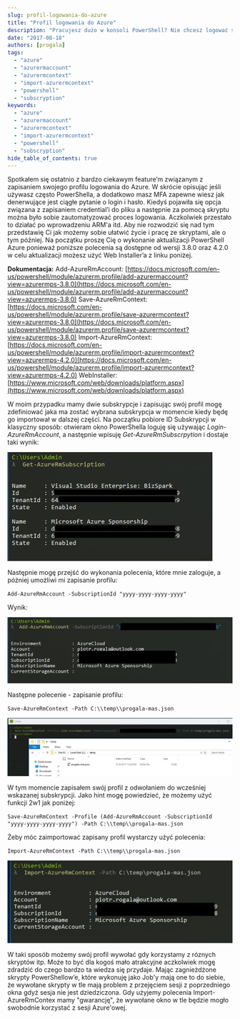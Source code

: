 ```yaml
---
slug: profil-logowania-do-azure
title: "Profil logowania do Azure"
description: "Pracujesz dużo w konsoli PowerShell? Nie chcesz logować się co chwilę? Wykorzystaj plik z kontekstem, który ułatwi Ci pracę z konsolą!"
date: "2017-08-18"
authors: [progala]
tags: 
  - "azure"
  - "azurermaccount"
  - "azurermcontext"
  - "import-azurermcontext"
  - "powershell"
  - "subscryption"
keywords:
  - "azure"
  - "azurermaccount"
  - "azurermcontext"
  - "import-azurermcontext"
  - "powershell"
  - "subscryption"
hide_table_of_contents: true
---
```


Spotkałem się ostatnio z bardzo ciekawym feature’m związanym z zapisaniem swojego profilu logowania do Azure. W skrócie opisując jeśli używasz często PowerShella, a dodatkowo masz MFA zapewne wiesz jak denerwujące jest ciągłe pytanie o login i hasło. Kiedyś pojawiła się opcja związana z zapisaniem credential’i do pliku a następnie za pomocą skryptu można było sobie zautomatyzować proces logowania. Aczkolwiek przestało to działać po wprowadzeniu ARM'a itd. Aby nie rozwodzić się nad tym przedstawię Ci jak możemy sobie ułatwić życie i pracę ze skryptami, ale o tym później. Na początku proszę Cię o wykonanie aktualizacji PowerShell Azure ponieważ poniższe polecenia są dostępne od wersji 3.8.0 oraz 4.2.0 w celu aktualizacji możesz użyć Web Installer’a z linku poniżej.

**Dokumentacja:** Add-AzureRmAccount: [https://docs.microsoft.com/en-us/powershell/module/azurerm.profile/add-azurermaccount?view=azurermps-3.8.0](https://docs.microsoft.com/en-us/powershell/module/azurerm.profile/add-azurermaccount?view=azurermps-3.8.0) Save-AzureRmContext: [https://docs.microsoft.com/en-us/powershell/module/azurerm.profile/save-azurermcontext?view=azurermps-3.8.0](https://docs.microsoft.com/en-us/powershell/module/azurerm.profile/save-azurermcontext?view=azurermps-3.8.0) Import-AzureRmContext: [https://docs.microsoft.com/en-us/powershell/module/azurerm.profile/import-azurermcontext?view=azurermps-4.2.0](https://docs.microsoft.com/en-us/powershell/module/azurerm.profile/import-azurermcontext?view=azurermps-4.2.0) WebInstaller: [https://www.microsoft.com/web/downloads/platform.aspx](https://www.microsoft.com/web/downloads/platform.aspx)

<!--truncate-->

W moim przypadku mamy dwie subskrypcje i zapisując swój profil mogę zdefiniować jaka ma zostać wybrana subskrypcja w momencie kiedy będę go importował w dalszej części. Na początku pobiore ID Subskrypcji w klasyczny sposób: otwieram okno PowerShella loguję się używając _Login-AzureRmAccount_, a następnie wpisuję _Get-AzureRmSubscrpytion_ i dostaje taki wynik:

![](images/loginazure1.jpg)

Następnie mogę przejść do wykonania polecenia, które mnie zaloguje, a później umożliwi mi zapisanie profilu:
```
Add-AzureRmAccount -SubscriptionId "yyyy-yyyy-yyyy-yyyy"
```
Wynik:

![](images/loginazure2.jpg)

Następne polecenie - zapisanie profilu:
```
Save-AzureRmContext -Path C:\\temp\\progala-mas.json
```
![](images/loginazure3.jpg)

W tym momencie zapisałem swój profil z odwołaniem do wcześniej wskazanej subskrypcji. Jako hint mogę powiedzieć, że możemy użyć funkcji 2w1 jak poniżej:
```
Save-AzureRmContext -Profile (Add-AzureRmAccount -SubscriptionId "yyyy-yyyy-yyyy-yyyy") -Path C:\\temp\\progala-mas.json
```
Żeby móc zaimportować zapisany profil wystarczy użyć polecenia:
```
Import-AzureRmContext -Path C:\\temp\\progala-mas.json
```
![](images/loginazure4.jpg)

W taki sposób możemy swój profil wywołać gdy korzystamy z róznych skryptów itp. Może to być dla kogoś mało atrakcyjne aczkolwiek mogę zdradzić do czego bardzo ta wiedza się przydaje. Mając zagnieżdżone skrypty PowerShellow’e, które wykonuję jako Job'y mają one to do siebie, że wywołane skrypty w tle mają problem z przejęciem sesji z poprzedniego okna gdyż sesja nie jest dziedziczona. Gdy użyjemy polecenia Import-AzureRmContex mamy "gwarancję", że wywołane okno w tle będzie mogło swobodnie korzystać z sesji Azure'owej.

